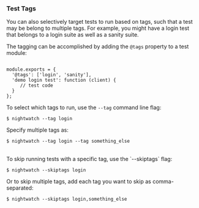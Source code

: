 ### Test Tags

You can also selectively target tests to run based on tags, such that a test may be belong to multiple tags. For example, you might have a login test that belongs to a login suite as well as a sanity suite.

The tagging can be accomplished by adding the `@tags` property to a test module:

<div class="sample-test">
<pre data-language="javascript"><code class="language-javascript">
module.exports = {
  '@tags': ['login', 'sanity'],
  'demo login test': function (client) {
     // test code
  }
};</code></pre>
</div>

To select which tags to run, use the `--tag` command line flag:

<pre><code class="language-bash">$ nightwatch --tag login</code></pre>

Specify multiple tags as:

<pre><code class="language-bash">$ nightwatch --tag login --tag something_else</code></pre>

<br>
To skip running tests with a specific tag, use the `--skiptags` flag:

<pre><code class="language-bash">$ nightwatch --skiptags login</code></pre>

Or to skip multiple tags, add each tag you want to skip as comma-separated:

<pre><code class="language-bash">$ nightwatch --skiptags login,something_else</code></pre>
